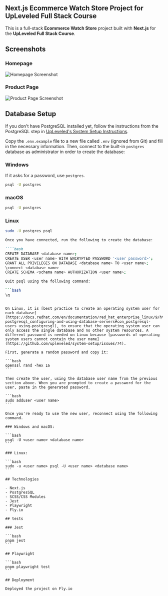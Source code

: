 ## Next.js Ecommerce Watch Store Project for UpLeveled Full Stack Course

This is a full-stack **Ecommerce Watch Store** project built with **Next.js** for the **UpLeveled Full Stack Course**.

## Screenshots

### Homepage

![Homepage Screenshot](public/images/screenshot-homepage.png)

### Product Page

![Product Page Screenshot](public/images/screenshot-product-page.png)

## Database Setup

If you don't have PostgreSQL installed yet, follow the instructions from the PostgreSQL step in [UpLeveled's System Setup Instructions](https://github.com/upleveled/system-setup/blob/master/readme.md).

Copy the `.env.example` file to a new file called `.env` (ignored from Git) and fill in the necessary information.
Then, connect to the built-in `postgres` database as administrator in order to create the database:

### Windows

If it asks for a password, use `postgres`.

```bash
psql -U postgres
```

### macOS

```bash
psql -U postgres
```

### Linux

```bash
sudo -U postgres psql
```

````markdown
Once you have connected, run the following to create the database:

````bash
CREATE DATABASE <database name>;
CREATE USER <user name> WITH ENCRYPTED PASSWORD '<user password>';
GRANT ALL PRIVILEGES ON DATABASE <database name> TO <user name>;
\connect <database name>
CREATE SCHEMA <schema name> AUTHORIZATION <user name>;

Quit psql using the following command:

```bash
\q
````
````

On Linux, it is [best practice to create an operating system user for each database](https://docs.redhat.com/en/documentation/red_hat_enterprise_linux/9/html/configuring_and_using_database_servers/using-postgresql_configuring-and-using-database-servers#con_postgresql-users_using-postgresql), to ensure that the operating system user can only access the single database and no other system resources. A different password is needed on Linux because [passwords of operating system users cannot contain the user name](https://github.com/upleveled/system-setup/issues/74).

First, generate a random password and copy it:

```bash
openssl rand -hex 16
```

Then create the user, using the database user name from the previous section above. When you are prompted to create a password for the user, paste in the generated password.

```bash
sudo adduser <user name>
```

Once you're ready to use the new user, reconnect using the following command.

### Windows and macOS:

```bash
psql -U <user name> <database name>
```

### Linux:

```bash
sudo -u <user name> psql -U <user name> <database name>
```

## Technologies

- Next.js
- PostgresSQL
- SCSS/CSS Modules
- Jest
- Playwright
- Fly.io

## tests

### Jest

```bash
pnpm jest
```

## Playwright

```bash
pnpm playwright test
```

## Deployment

Deployed the project on Fly.io
